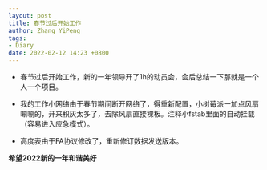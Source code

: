 ```yaml
---
layout: post
title: 春节过后开始工作
author: Zhang YiPeng
tags:
- Diary
date: 2022-02-12 14:23 +0800
---
```


  - 春节过后开始工作，新的一年领导开了1h的动员会，会后总结一下那就是一个人一个项目。

  - 我的工作小网络由于春节期间断开网络了，得重新配置，小树莓派一加点风扇唰唰的，开来积灰太多了，去除风扇直接裸板。注释小fstab里面的自动挂载（容易进入应急模式）。

  - 高度表由于FA协议修改了，重新修订数据发送版本。


**希望2022新的一年和谐美好**